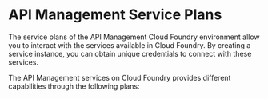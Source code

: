 <!-- loioe0646630540d440aa1177b389f512afa -->

# API Management Service Plans

The service plans of the API Management Cloud Foundry environment allow you to interact with the services available in Cloud Foundry. By creating a service instance, you can obtain unique credentials to connect with these services.

The API Management services on Cloud Foundry provides different capabilities through the following plans:

